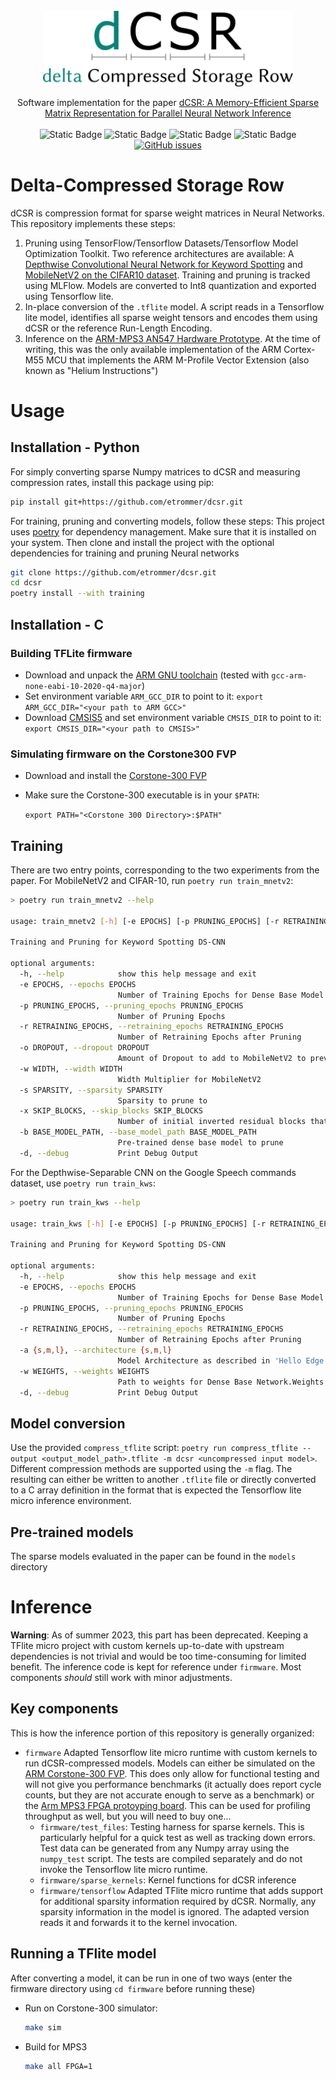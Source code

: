 <!-- PROJECT LOGO -->
<br />
<div align="center">
  <a href="https://github.com/github_username/repo_name">
    <img src="dcsr_logo.png" alt="Logo" width="400" >
  </a>

  <p align="center">
    Software implementation for the paper <a href = "https://arxiv.org/abs/2111.12345">dCSR: A Memory-Efficient Sparse Matrix Representation for Parallel Neural Network Inference</a>
    <br>
    <br>
    <img alt="Static Badge" src="https://img.shields.io/badge/Python-3776AB?style=for-the-badge&logo=Python&logoColor=white">
    <img alt="Static Badge" src="https://img.shields.io/badge/TensorFlow-FF6F00?style=for-the-badge&logo=TensorFlow&logoColor=white">
    <img alt="Static Badge" src="https://img.shields.io/badge/MLFlow-0194E2?style=for-the-badge&logo=MLFlow&logoColor=white">
    <img alt="Static Badge" src="https://img.shields.io/badge/ARM_Cortex--M55-0091BD?style=for-the-badge&logo=arm&logoColor=white">
    <br>
    <a href="https://github.com/etrommer/dcsr/issues"><img alt="GitHub issues" src="https://img.shields.io/github/issues/etrommer/dcsr?style=for-the-badge&logo=github"></a>
  </p>
</div>


# Delta-Compressed Storage Row
dCSR is compression format for sparse weight matrices in Neural Networks. This repository implements these steps:
1. Pruning using TensorFlow/Tensorflow Datasets/Tensorflow Model Optimization Toolkit. Two reference architectures are available: A [Depthwise Convolutional Neural Network for Keyword Spotting](https://arxiv.org/abs/1711.07128) and [MobileNetV2 on the CIFAR10 dataset](https://arxiv.org/abs/1801.04381). Training and pruning is tracked using MLFlow. Models are converted to Int8 quantization and exported using Tensorflow lite.
2. In-place conversion of the `.tflite` model. A script reads in a Tensorflow lite model, identifies all sparse weight tensors and encodes them using dCSR or the reference Run-Length Encoding.
3. Inference on the [ARM-MPS3 AN547 Hardware Prototype](https://developer.arm.com/Tools%20and%20Software/MPS3%20FPGA%20Prototyping%20Board). At the time of writing, this was the only available implementation of the ARM Cortex-M55 MCU that implements the ARM M-Profile Vector Extension (also known as "Helium Instructions")

# Usage
## Installation - Python
For simply converting sparse Numpy matrices to dCSR and measuring compression rates, install this package using pip:
```bash
pip install git+https://github.com/etrommer/dcsr.git
```
For training, pruning and converting models, follow these steps:
This project uses [poetry](https://python-poetry.org/docs/) for dependency management. Make sure that it is installed on your system.
Then clone and install the project with the optional dependencies for training and pruning Neural networks
```bash
git clone https://github.com/etrommer/dcsr.git
cd dcsr
poetry install --with training
```
## Installation - C
### Building TFLite firmware
- Download and unpack the [ARM GNU toolchain](https://developer.arm.com/tools-and-software/open-source-software/developer-tools/gnu-toolchain/gnu-rm/downloads) (tested with `gcc-arm-none-eabi-10-2020-q4-major`)
- Set environment variable `ARM_GCC_DIR` to point to it:
```export ARM_GCC_DIR="<your path to ARM GCC>"```
- Download [CMSIS5](https://github.com/ARM-software/CMSIS_5) and set environment variable `CMSIS_DIR` to point to it:
```export CMSIS_DIR="<your path to CMSIS>"```

### Simulating firmware on the Corstone300 FVP
- Download and install the [Corstone-300 FVP](https://developer.arm.com/tools-and-software/open-source-software/arm-platforms-software/arm-ecosystem-fvps)

- Make sure the Corstone-300 executable is in your `$PATH`:

  ```export PATH="<Corstone 300 Directory>:$PATH"```
## Training
There are two entry points, corresponding to the two experiments from the paper.
For MobileNetV2 and CIFAR-10, run `poetry run train_mnetv2`:
```bash
> poetry run train_mnetv2 --help

usage: train_mnetv2 [-h] [-e EPOCHS] [-p PRUNING_EPOCHS] [-r RETRAINING_EPOCHS] [-o DROPOUT] [-w WIDTH] [-s SPARSITY] [-x SKIP_BLOCKS] [-b BASE_MODEL_PATH] [-d]

Training and Pruning for Keyword Spotting DS-CNN

optional arguments:
  -h, --help            show this help message and exit
  -e EPOCHS, --epochs EPOCHS
                        Number of Training Epochs for Dense Base Model
  -p PRUNING_EPOCHS, --pruning_epochs PRUNING_EPOCHS
                        Number of Pruning Epochs
  -r RETRAINING_EPOCHS, --retraining_epochs RETRAINING_EPOCHS
                        Number of Retraining Epochs after Pruning
  -o DROPOUT, --dropout DROPOUT
                        Amount of Dropout to add to MobileNetV2 to prevent overfitting
  -w WIDTH, --width WIDTH
                        Width Multiplier for MobileNetV2
  -s SPARSITY, --sparsity SPARSITY
                        Sparsity to prune to
  -x SKIP_BLOCKS, --skip_blocks SKIP_BLOCKS
                        Number of initial inverted residual blocks that remain dense
  -b BASE_MODEL_PATH, --base_model_path BASE_MODEL_PATH
                        Pre-trained dense base model to prune
  -d, --debug           Print Debug Output
```
For the Depthwise-Separable CNN on the Google Speech commands dataset, use `poetry run train_kws`:
```bash
> poetry run train_kws --help

usage: train_kws [-h] [-e EPOCHS] [-p PRUNING_EPOCHS] [-r RETRAINING_EPOCHS] [-a {s,m,l}] [-w WEIGHTS] [-d]

Training and Pruning for Keyword Spotting DS-CNN

optional arguments:
  -h, --help            show this help message and exit
  -e EPOCHS, --epochs EPOCHS
                        Number of Training Epochs for Dense Base Model
  -p PRUNING_EPOCHS, --pruning_epochs PRUNING_EPOCHS
                        Number of Pruning Epochs
  -r RETRAINING_EPOCHS, --retraining_epochs RETRAINING_EPOCHS
                        Number of Retraining Epochs after Pruning
  -a {s,m,l}, --architecture {s,m,l}
                        Model Architecture as described in 'Hello Edge' paper
  -w WEIGHTS, --weights WEIGHTS
                        Path to weights for Dense Base Network.Weights need to be generated by the same architecture as given in the 'architecture' parameter.Providing weights skips the initial training of a dense base model.
  -d, --debug           Print Debug Output
```
## Model conversion
Use the provided `compress_tflite` script: `poetry run compress_tflite --output <output_model_path>.tflite -m dcsr <uncompressed input model>`. 
Different compression methods are supported using the `-m` flag. The resulting can either be written to another `.tflite` file or directly converted to a C array definition in the format that is expected the Tensorflow lite micro inference environment.

## Pre-trained models
The sparse models evaluated in the paper can be found in the `models` directory

# Inference
**Warning**: As of summer 2023, this part has been deprecated. Keeping a TFlite micro project with custom kernels up-to-date with upstream dependencies is not trivial and would be too time-consuming for limited benefit. The inference code is kept for reference under `firmware`. Most components _should_ still work with minor adjustments. 

## Key components
This is how the inference portion of this repository is generally organized:
- `firmware` Adapted Tensorflow lite micro runtime with custom kernels to run dCSR-compressed models. Models can either be simulated on the [ARM Corstone-300 FVP](https://developer.arm.com/tools-and-software/open-source-software/arm-platforms-software/arm-ecosystem-fvps). This does only allow for functional testing and will not give you performance benchmarks (it actually does report cycle counts, but they are not accurate enough to serve as a benchmark) or the [Arm MPS3 FPGA protoyping board](https://developer.arm.com/tools-and-software/development-boards/fpga-prototyping-boards/mps3). This can be used for profiling throughput as well, but you will need to buy one...
  - `firmware/test_files`: Testing harness for sparse kernels. This is particularly helpful for a quick test as well as tracking down errors. Test data can be generated from any Numpy array using the `numpy_test` script. The tests are compiled separately and do not invoke the Tensorflow lite micro runtime.
  - `firmware/sparse_kernels`: Kernel functions for dCSR inference
  - `firmware/tensorflow` Adapted TFlite micro runtime that adds support for additional sparsity information required by dCSR. Normally, any sparsity information in the model is ignored. The adapted version reads it and forwards it to the kernel invocation.

## Running a TFlite model
After converting a model, it can be run in one of two ways (enter the firmware directory using `cd firmware` before running these)

- Run on Corstone-300 simulator:
  ```bash
  make sim
  ```

- Build for MPS3
  ```bash
  make all FPGA=1
  ```
